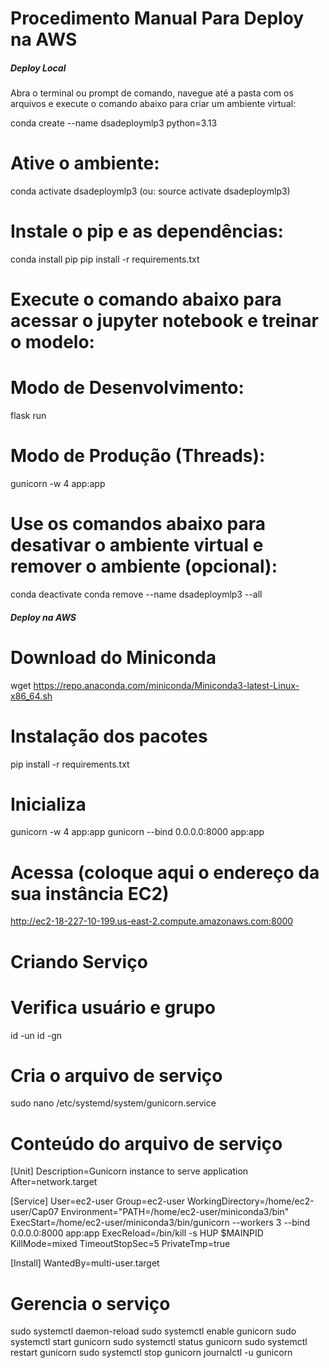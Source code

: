 # Procedimento Manual Para Deploy na AWS


##### Deploy Local #####

Abra o terminal ou prompt de comando, navegue até a pasta com os arquivos e execute o comando abaixo para criar um ambiente virtual:

conda create --name dsadeploymlp3 python=3.13

# Ative o ambiente:

conda activate dsadeploymlp3 (ou: source activate dsadeploymlp3)

# Instale o pip e as dependências:

conda install pip
pip install -r requirements.txt 

# Execute o comando abaixo para acessar o jupyter notebook e treinar o modelo:

# Modo de Desenvolvimento:
flask run

# Modo de Produção (Threads):
gunicorn -w 4 app:app

# Use os comandos abaixo para desativar o ambiente virtual e remover o ambiente (opcional):

conda deactivate
conda remove --name dsadeploymlp3 --all

##### Deploy na AWS

# Download do Miniconda
wget https://repo.anaconda.com/miniconda/Miniconda3-latest-Linux-x86_64.sh

# Instalação dos pacotes
pip install -r requirements.txt

# Inicializa
gunicorn -w 4 app:app
gunicorn --bind 0.0.0.0:8000 app:app

# Acessa (coloque aqui o endereço da sua instância EC2)
http://ec2-18-227-10-199.us-east-2.compute.amazonaws.com:8000

# Criando Serviço

# Verifica usuário e grupo
id -un
id -gn

# Cria o arquivo de serviço
sudo nano /etc/systemd/system/gunicorn.service

# Conteúdo do arquivo de serviço
[Unit]
Description=Gunicorn instance to serve application
After=network.target

[Service]
User=ec2-user
Group=ec2-user
WorkingDirectory=/home/ec2-user/Cap07
Environment="PATH=/home/ec2-user/miniconda3/bin"
ExecStart=/home/ec2-user/miniconda3/bin/gunicorn --workers 3 --bind 0.0.0.0:8000 app:app
ExecReload=/bin/kill -s HUP $MAINPID
KillMode=mixed
TimeoutStopSec=5
PrivateTmp=true

[Install]
WantedBy=multi-user.target

# Gerencia o serviço
sudo systemctl daemon-reload
sudo systemctl enable gunicorn
sudo systemctl start gunicorn
sudo systemctl status gunicorn
sudo systemctl restart gunicorn
sudo systemctl stop gunicorn
journalctl -u gunicorn